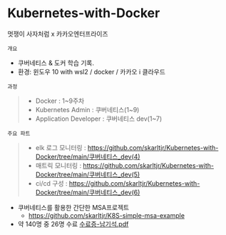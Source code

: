 # Kubernetes-with-Docker
멋쟁이 사자처럼 x 카카오엔터프라이즈
```
개요
```
- 쿠버네티스 & 도커 학습 기록.
- 환경: 윈도우 10 with wsl2  / docker / 카카오 i 클라우드
```
과정
```
>- Docker : 1~9주차
>- Kubernetes Admin : 쿠버네티스(1~9)
>- Application Developer : 쿠버네티스 dev(1~7)


```
주요 파트
```
>- elk 로그 모니터링 : https://github.com/skarltjr/Kubernetes-with-Docker/tree/main/쿠버네티스_dev(4)
>- 매트릭 모니터링 : https://github.com/skarltjr/Kubernetes-with-Docker/tree/main/쿠버네티스_dev(5)
>- ci/cd 구성 : https://github.com/skarltjr/Kubernetes-with-Docker/tree/main/쿠버네티스_dev(6)





- 쿠버네티스를 활용한 간단한 MSA프로젝트
  - https://github.com/skarltjr/K8S-simple-msa-example
- 약 140명 중 26명 수료 [수료증-남기석.pdf](https://github.com/skarltjr/Kubernetes-with-Docker/files/7943569/-.pdf)
